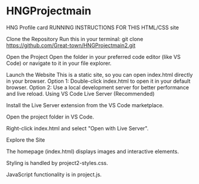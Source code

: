 # HNGProjectmain
HNG Profile card
RUNNING INSTRUCTIONS FOR THIS HTML/CSS site

Clone the Repository Run this in your terminal: git clone https://github.com/Great-town/HNGProjectmain2.git

Open the Project Open the folder in your preferred code editor (like VS Code) or navigate to it in your file explorer.

Launch the Website This is a static site, so you can open index.html directly in your browser. Option 1: Double-click index.html to open it in your default browser. Option 2: Use a local development server for better performance and live reload. Using VS Code Live Server (Recommended)

Install the Live Server extension from the VS Code marketplace.

Open the project folder in VS Code.

Right-click index.html and select "Open with Live Server".

Explore the Site

The homepage (index.html) displays images and interactive elements.

Styling is handled by project2-styles.css.

JavaScript functionality is in project.js.
